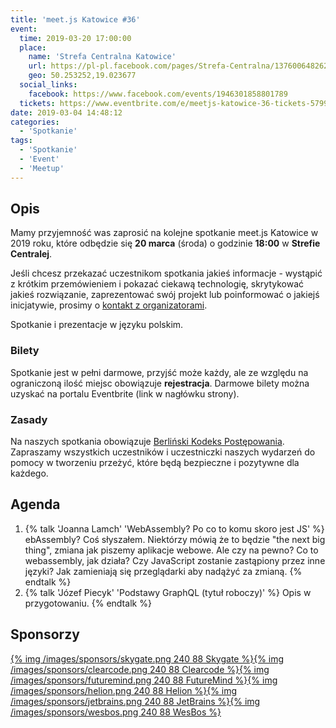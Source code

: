```yaml
---
title: 'meet.js Katowice #36'
event:
  time: 2019-03-20 17:00:00
  place:
    name: 'Strefa Centralna Katowice'
    url: https://pl-pl.facebook.com/pages/Strefa-Centralna/1376006482624106
    geo: 50.253252,19.023677
  social_links:
    facebook: https://www.facebook.com/events/1946301858801789
  tickets: https://www.eventbrite.com/e/meetjs-katowice-36-tickets-57993890287
date: 2019-03-04 14:48:12
categories:
  - 'Spotkanie'
tags:
  - 'Spotkanie'
  - 'Event'
  - 'Meetup'
---
```

## Opis

Mamy przyjemność was zaprosić na kolejne spotkanie meet.js Katowice w 2019 roku, które odbędzie się **20 marca** (środa) o godzinie **18:00** w **Strefie Centralej**.

Jeśli chcesz przekazać uczestnikom spotkania jakieś informacje - wystąpić z krótkim przemówieniem i pokazać ciekawą technologię, skrytykować jakieś rozwiązanie, zaprezentować swój projekt lub poinformować o jakiejś inicjatywie, prosimy o [kontakt z organizatorami](/about/#Kontakt).

Spotkanie i prezentacje w języku polskim.

### Bilety

Spotkanie jest w pełni darmowe, przyjść może każdy, ale ze względu na ograniczoną ilość miejsc obowiązuje **rejestracja**. Darmowe bilety można uzyskać na portalu Eventbrite (link w nagłówku strony).

### Zasady

Na naszych spotkania obowiązuje [Berliński Kodeks Postępowania][berlin-coc]. Zapraszamy wszystkich uczestników i uczestniczki naszych wydarzeń do pomocy w tworzeniu przeżyć, które będą bezpieczne i pozytywne dla każdego.

## Agenda

1. {% talk 'Joanna Lamch' 'WebAssembly? Po co to komu skoro jest JS' %}
ebAssembly? Coś słyszałem. Niektórzy mówią że to będzie "the next big thing", zmiana jak piszemy aplikacje webowe. Ale czy na pewno? Co to webassembly, jak działa? Czy JavaScript zostanie zastąpiony przez inne języki? Jak zamieniają się przeglądarki aby nadążyć za zmianą.
{% endtalk %}
2. {% talk 'Józef Piecyk' 'Podstawy GraphQL (tytuł roboczy)' %}
Opis w przygotowaniu.
{% endtalk %}

## Sponsorzy

[{% img /images/sponsors/skygate.png 240 88 Skygate %}][skygate][{% img /images/sponsors/clearcode.png 240 88 Clearcode %}][clearcode][{% img /images/sponsors/futuremind.png 240 88 FutureMind %}][futuremind][{% img /images/sponsors/helion.png 240 88 Helion %}][helion][{% img /images/sponsors/jetbrains.png 240 88 JetBrains %}][jetbrains][{% img /images/sponsors/wesbos.png 240 88 WesBos %}][wesbos]

[skygate]: https://skygate.io
[clearcode]: https://clearcode.cc/
[futuremind]: https://www.futuremind.com/
[helion]: https://helion.pl/
[jetbrains]: https://www.jetbrains.com
[wesbos]: https://wesbos.com/

[berlin-coc]: http://berlincodeofconduct.org/pl
